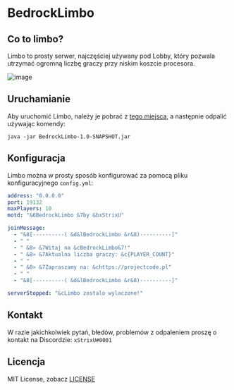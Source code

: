 # BedrockLimbo
## Co to limbo?
Limbo to prosty serwer, najczęściej używany pod Lobby, który pozwala utrzymać ogromną liczbę graczy przy niskim koszcie procesora.

![image](https://i.imgur.com/vknk0nB.png)

## Uruchamianie
Aby uruchomić Limbo, należy je pobrać z [tego miejsca](https://github.com/xStrixU/BedrockLimbo/releases), a następnie odpalić używając komendy:
```text
java -jar BedrockLimbo-1.0-SNAPSHOT.jar
```

## Konfiguracja
Limbo można w prosty sposób konfigurować za pomocą pliku konfiguracyjnego ```config.yml```:
```yaml
address: "0.0.0.0"
port: 19132
maxPlayers: 10
motd: "&6BedrockLimbo &7by &bxStrixU"

joinMessage:
  - "&8[----------( &d&lBedrockLimbo &r&8)----------]"
  - " "
  - " &8» &7Witaj na &cBedrockLimbo&7!"
  - " &8» &7Aktualna liczba graczy: &c{PLAYER_COUNT}"
  - " "
  - " &8» &7Zapraszamy na: &chttps://projectcode.pl"
  - " "
  - "&8[----------( &d&lBedrockLimbo &r&8)----------]"

serverStopped: "&cLimbo zostalo wylaczone!"
```

## Kontakt
W razie jakichkolwiek pytań, błedów, problemów z odpaleniem proszę o kontakt na Discordzie: ```xStrixU#0001```
## Licencja
MIT License, zobacz [LICENSE](LICENSE)